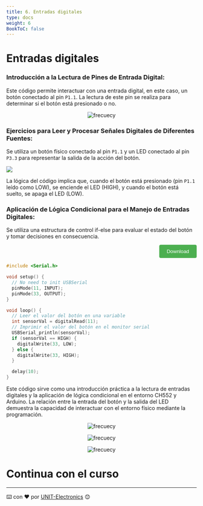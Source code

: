 ```yaml
---
title: 6. Entradas digitales
type: docs
weight: 6
BookToC: false
---
```


# Entradas digitales

### Introducción a la Lectura de Pines de Entrada Digital:

Este código permite interactuar con una entrada digital, en este caso, un botón conectado al pin `P1.1`. La lectura de este pin se realiza para determinar si el botón está presionado o no.


<p align="center">
    <img src="/docs/6-Entradas_digitales/images/input_res.png" alt="frecuecy">
</p>


### Ejercicios para Leer y Procesar Señales Digitales de Diferentes Fuentes:

Se utiliza un botón físico conectado al pin `P1.1` y un LED conectado al pin `P3.3` para representar la salida de la acción del botón. 

![](/docs/6-Entradas_digitales/images/squema_push_led.png)


La lógica del código implica que, cuando el botón está presionado (pin `P1.1` leído como LOW), se enciende el LED (HIGH), y cuando el botón está suelto, se apaga el LED (LOW).

### Aplicación de Lógica Condicional para el Manejo de Entradas Digitales:

Se utiliza una estructura de control if-else para evaluar el estado del botón y tomar decisiones en consecuencia.
<div style="text-align: right;">
    <a href="/docs/6-Entradas_digitales/code/input_digital.ino" download="input_digital.ino">
        <button style="background-color: #4CAF50; color: white; padding: 10px 20px; border: none; border-radius: 4px; cursor: pointer;">
            Download 
        </button>
    </a>
</div>

```c
#include <Serial.h>

void setup() {
  // No need to init USBSerial
  pinMode(11, INPUT);
  pinMode(33, OUTPUT);
}

void loop() {
  // Leer el valor del botón en una variable
  int sensorVal = digitalRead(11);
  // Imprimir el valor del botón en el monitor serial
  USBSerial_println(sensorVal);
  if (sensorVal == HIGH) {
    digitalWrite(33, LOW);
  } else {
    digitalWrite(33, HIGH);
  }

  delay(10);
}
```
Este código sirve como una introducción práctica a la lectura de entradas digitales y la aplicación de lógica condicional en el entorno CH552 y Arduino. La relación entre la entrada del botón y la salida del LED demuestra la capacidad de interactuar con el entorno físico mediante la programación.


<p align="center">
    <img src="/docs/6-Entradas_digitales/images/com.png" alt="frecuecy">
</p>


<p align="center">
    <img src="/docs/6-Entradas_digitales/images/in.png" alt="frecuecy">
</p>


<p align="center">
    <img src="/docs/6-Entradas_digitales/images/input.gif" alt="frecuecy">
</p>

# Continua con el curso [](/)





---
⌨️ con ❤️ por [UNIT-Electronics](https://github.com/UNIT-Electronics) 😊


